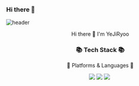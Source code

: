 ### Hi there 👋

<!--
**YEJIRYOO/YEJIRYOO** is a ✨ _special_ ✨ repository because its `README.md` (this file) appears on your GitHub profile.

Here are some ideas to get you started:

- 🔭 I’m currently working on ...
- 🌱 I’m currently learning ...
- 👯 I’m looking to collaborate on ...
- 🤔 I’m looking for help with ...
- 💬 Ask me about ...
- 📫 How to reach me: ...
- 😄 Pronouns: ...
- ⚡ Fun fact: ...
-->

![header](https://capsule-render.vercel.app/api?type=venom&color=auto&height=300&section=header&text=Welcome!&fontSize=90)
<!--
<img src="https://github-readme-stats.vercel.app/api/top-langs/?username=yejiryoo&layout=compact"><br><br>
<img src="https://github-readme-stats.vercel.app/api?username=yejiryoo&show_icons=true">
-->

<div align=center>
<h>Hi there 👋 I'm YeJiRyoo </h>
</div>

<div align=center>
<h3>📚 Tech Stack 📚</h3>
<p>🌿 Platforms & Languages 🌿</p>
</div>
<div align=center>
<img src="https://img.shields.io/badge/Python-3776AB?style=for-the-badge&logo=Python&logoColor=white">
<img src="https://img.shields.io/badge/c-A8B9CC?style=for-the-badge&logo=c&logoColor=white">
<img src="https://img.shields.io/badge/cplusplus-00599C?style=for-the-badge&logo=cplusplus&logoColor=white">
<img style=for-the-badge&logo=OpenJDK&logoColor=white">



</div>
